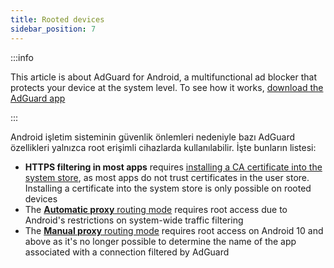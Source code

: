 ```yaml
---
title: Rooted devices
sidebar_position: 7
---
```


:::info

This article is about AdGuard for Android, a multifunctional ad blocker that protects your device at the system level. To see how it works, [download the AdGuard app](https://agrd.io/download-kb-adblock)

:::

Android işletim sisteminin güvenlik önlemleri nedeniyle bazı AdGuard özellikleri yalnızca root erişimli cihazlarda kullanılabilir. İşte bunların listesi:

- **HTTPS filtering in most apps** requires [installing a CA certificate into the system store](/adguard-for-android/features/settings#security-certificates), as most apps do not trust certificates in the user store. Installing a certificate into the system store is only possible on rooted devices
- The [**Automatic proxy** routing mode](/adguard-for-android/features/settings#routing-mode) requires root access due to Android's restrictions on system-wide traffic filtering
- The [**Manual proxy** routing mode](/adguard-for-android/features/settings#routing-mode) requires root access on Android 10 and above as it's no longer possible to determine the name of the app associated with a connection filtered by AdGuard
